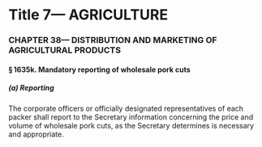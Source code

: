 
# Title 7— AGRICULTURE
### CHAPTER 38— DISTRIBUTION AND MARKETING OF AGRICULTURAL PRODUCTS
#### § 1635k. Mandatory reporting of wholesale pork cuts
##### (a) Reporting

The corporate officers or officially designated representatives of each packer shall report to the Secretary information concerning the price and volume of wholesale pork cuts, as the Secretary determines is necessary and appropriate.
